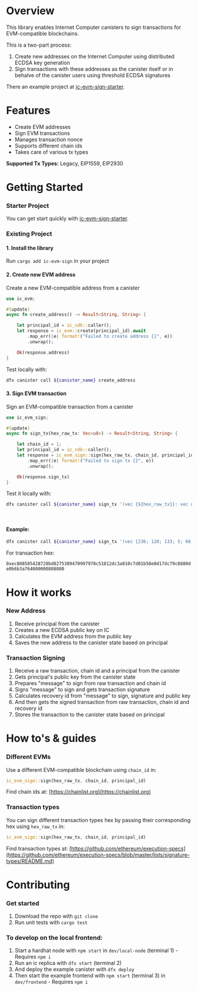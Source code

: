 
# Overview
This library enables Internet Computer canisters to sign transactions for EVM-compatible blockchains.

This is a two-part process:

1. Create new addresses on the Internet Computer using distributed ECDSA  key generation
2. Sign transactions with these addresses as the canister itself or in behalve of the canister users using threshold ECDSA signatures

There an example project at [ic-evm-sign-starter](https://github.com/nikolas-con/ic-evm-sign-starter).

# Features
- Create EVM addresses
- Sign EVM transactions
- Manages transaction nonce
- Supports different chain ids
- Takes care of various tx types

**Supported Tx Types:** Legacy, EIP1559, EIP2930

# Getting Started

### Starter Project 

You can get start quickly with [ic-evm-sign-starter](https://github.com/nikolas-con/ic-evm-sign-starter).

### Existing Project

#### 1. Install the library 

Run `cargo add ic-evm-sign` in your project

#### 2. Create new EVM address

Create a new EVM-compatible address from a canister

```rust
use ic_evm;

#[update]
async fn create_address() -> Result<String, String> {

    let principal_id = ic_cdk::caller();
    let response = ic_evm::create(principal_id).await
        .map_err(|e| format!("Failed to create address {}", e))
        .unwrap();

    Ok(response.address)
}
```

Test locally with:

```sh
dfx canister call ${canister_name} create_address
```

#### 3. Sign EVM transaction

Sign an EVM-compatible transaction from a canister

```rust
use ic_evm_sign;

#[update]
async fn sign_tx(hex_raw_tx: Vec<u8>) -> Result<String, String> {

    let chain_id = 1;
    let principal_id = ic_cdk::caller();
    let response = ic_evm_sign::sign(hex_raw_tx, chain_id, principal_id).await
        .map_err(|e| format!("Failed to sign tx {}", e))
        .unwrap();

    Ok(response.sign_tx)
}
```

Test it locally with:

```sh
dfx canister call ${canister_name} sign_tx '(vec {${hex_raw_tx}}: vec nat8)'
```

<br/>

#### Example:

```sh
dfx canister call ${canister_name} sign_tx '(vec {236; 128; 133; 5; 66; 135; 40; 189; 130; 117; 48; 148; 112; 153; 121; 112; 197; 24; 18; 220; 58; 1; 12; 125; 1; 181; 14; 13; 23; 220; 121; 200; 136; 13; 224; 182; 179; 167; 100; 0; 0; 0; 128; 128; 128}: vec nat8)'
```

For transaction hex: 

`0xec808505428728bd8275309470997970c51812dc3a010c7d01b50e0d17dc79c8880de0b6b3a764000000808080`

# How it works

### New Address

1. Receive principal from the canister
2. Creates a new ECDSA public key on IC
3. Calculates the EVM address from the public key
4. Saves the new address to the canister state based on principal

### Transaction Signing

1. Receive a raw transaction, chain id and a principal from the canister
2. Gets principal's public key from the canister state
3. Prepares "message" to sign from raw transaction and chain id
4. Signs "message" to sign and gets transaction signature
5. Calculates recovery id from "message" to sign, signature and public key
6. And then gets the signed transaction from raw transaction, chain id and recovery id
7. Stores the transaction to the canister state based on principal

# How to's & guides

### Different EVMs

Use a different EVM-compatible blockchain using `chain_id` in:

```rust
ic_evm_sign::sign(hex_raw_tx, chain_id, principal_id)
```

Find chain ids at: [https://chainlist.org](https://chainlist.org)

### Transaction types

You can sign different transaction types hex by passing their corresponding hex using `hex_raw_tx` in:

```rust
ic_evm_sign::sign(hex_raw_tx, chain_id, principal_id)
```

Find transaction types at: [https://github.com/ethereum/execution-specs](https://github.com/ethereum/execution-specs/blob/master/lists/signature-types/README.md)

# Contributing

### Get started

1. Download the repo with `git clone`
2. Run unit tests with `cargo test`

### To develop on the local frontend:

1. Start a hardhat node with `npm start` in `dev/local-node` (terminal 1) - Requires `npm i`
2. Run an ic replica with `dfx start` (terminal 2)
3. And deploy the example canister with `dfx deploy`
4. Then start the example frontend with `npm start` (terminal 3) in `dev/frontend` - Requires `npm i`


